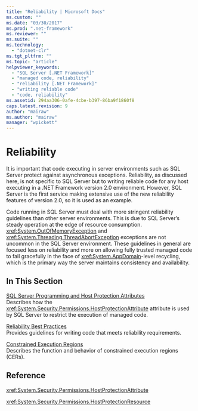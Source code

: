 ```yaml
---
title: "Reliability | Microsoft Docs"
ms.custom: ""
ms.date: "03/30/2017"
ms.prod: ".net-framework"
ms.reviewer: ""
ms.suite: ""
ms.technology: 
  - "dotnet-clr"
ms.tgt_pltfrm: ""
ms.topic: "article"
helpviewer_keywords: 
  - "SQL Server [.NET Framework]"
  - "managed code, reliability"
  - "reliability [.NET Framework]"
  - "writing reliable code"
  - "code, reliability"
ms.assetid: 294aa306-0afe-4cbe-b397-86ba9f1860f8
caps.latest.revision: 9
author: "mairaw"
ms.author: "mairaw"
manager: "wpickett"
---
```

# Reliability
It is important that code executing in server environments such as SQL Server protect against asynchronous exceptions. Reliability, as discussed here, is not specific to SQL Server but to writing reliable code for any host executing in a .NET Framework version 2.0 environment. However, SQL Server is the first service making extensive use of the new reliability features of version 2.0, so it is used as an example.  
  
 Code running in SQL Server must deal with more stringent reliability guidelines than other server environments. This is due to SQL Server’s steady operation at the edge of resource consumption.  <xref:System.OutOfMemoryException> and <xref:System.Threading.ThreadAbortException> exceptions are not uncommon in the SQL Server environment. These guidelines in general are focused less on reliability and more on allowing fully trusted managed code to fail gracefully in the face of <xref:System.AppDomain>-level recycling, which is the primary way the server maintains consistency and availability.  
  
## In This Section  
 [SQL Server Programming and Host Protection Attributes](../../../docs/framework/performance/sql-server-programming-and-host-protection-attributes.md)  
 Describes how the <xref:System.Security.Permissions.HostProtectionAttribute> attribute is used by SQL Server to restrict the execution of managed code.  
  
 [Reliability Best Practices](../../../docs/framework/performance/reliability-best-practices.md)  
 Provides guidelines for writing code that meets reliability requirements.  
  
 [Constrained Execution Regions](../../../docs/framework/performance/constrained-execution-regions.md)  
 Describes the function and behavior of constrained execution regions (CERs).  
  
## Reference  
 <xref:System.Security.Permissions.HostProtectionAttribute>  
  
 <xref:System.Security.Permissions.HostProtectionResource>